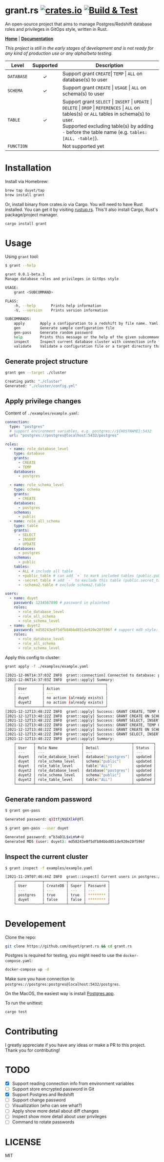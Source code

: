 # grant.rs [![crates.io](https://img.shields.io/crates/v/grant.svg)](https://crates.io/crates/grant) [![Build & Test](https://github.com/duyet/grant.rs/actions/workflows/build-test.yaml/badge.svg)](https://github.com/duyet/grant.rs/actions/workflows/build-test.yaml)

An open-source project that aims to manage Postgres/Redshift database roles and privileges in GitOps style, written in Rust.

[**Home**](https://github.com/duyet/grant.rs) | [**Documentation**](https://docs.rs/grant)

_This project is still in the early stages of development and is not ready for any kind of production use or any alpha/beta testing._

| Level      | Supported | Description                                                                                                                                                                                                                                            |
| ---------- | :-------: | ------------------------------------------------------------------------------------------------------------------------------------------------------------------------------------------------------------------------------------------------------ |
| `DATABASE` |     ✓     | Support grant `CREATE`\| `TEMP` \| `ALL` on database(s) to user                                                                                                                                                                                        |
| `SCHEMA`   |     ✓     | Support grant `CREATE` \| `USAGE` \| `ALL` on schema(s) to user                                                                                                                                                                                        |
| `TABLE`    |     ✓     | Support grant `SELECT` \| `INSERT` \| `UPDATE` \| `DELETE` \| `DROP` \| `REFERENCES` \| `ALL` on tables(s) or `ALL` tables in schema(s) to user. <br> Supported excluding table(s) by adding `-` before the table name (e.g. `tables: [ALL, -table]`). |
| `FUNCTION` |           | Not supported yet                                                                                                                                                                                                                                      |

<!-- edit in https://www.tablesgenerator.com/markdown_tables -->

# Installation

Install via Homebrew:

```bash
brew tap duyet/tap
brew install grant
```

Or, install binary from crates.io via Cargo. You will need to have Rust installed. You can get it by visiting [rustup.rs](https://rustup.rs). This'll also install Cargo, Rust's package/project manager.

```bash
cargo install grant
```

# Usage

Using `grant` tool:

```bash
$ grant --help

grant 0.0.1-beta.3
Manage database roles and privileges in GitOps style

USAGE:
    grant <SUBCOMMAND>

FLAGS:
    -h, --help       Prints help information
    -V, --version    Prints version information

SUBCOMMANDS:
    apply       Apply a configuration to a redshift by file name. Yaml format are accepted
    gen         Generate sample configuration file
    gen-pass    Generate random password
    help        Prints this message or the help of the given subcommand(s)
    inspect     Inspect current database cluster with connection info from configuration file
    validate    Validate a configuration file or a target directory that contains configuration files
```

## Generate project structure

```bash
grant gen --target ./cluster

Creating path: "./cluster"
Generated: "./cluster/config.yml"
```

## Apply privilege changes

Content of `./examples/example.yaml`:

```yaml
connection:
  type: "postgres"
  # support environment variables, e.g. postgres://${HOSTNAME}:5432
  url: "postgres://postgres@localhost:5432/postgres"

roles:
  - name: role_database_level
    type: database
    grants:
      - CREATE
      - TEMP
    databases:
      - postgres

  - name: role_schema_level
    type: schema
    grants:
      - CREATE
    databases:
      - postgres
    schemas:
      - public
  - name: role_all_schema
    type: table
    grants:
      - SELECT
      - INSERT
      - UPDATE
    databases:
      - postgres
    schemas:
      - public
    tables:
      - ALL # include all table
      - +public_table # can add `+` to mark included tables (public.public_table)
      - -secret_table # add `-` to exclude this table (public.secret_table)
      - -schema2.table # exclude schema2.table

users:
  - name: duyet
    password: 1234567890 # password in plaintext
    roles:
      - role_database_level
      - role_all_schema
      - role_schema_level
  - name: duyet2
    password: md58243e8f5dfb84bbd851de920e28f596f # support md5 style: grant gen-pass -u duyet2
    roles:
      - role_database_level
      - role_all_schema
      - role_schema_level
```

Apply this config to cluster:

```bash
grant apply -f ./examples/example.yaml

[2021-12-06T14:37:03Z INFO  grant::connection] Connected to database: postgres://postgres@localhost:5432/postgres
[2021-12-06T14:37:03Z INFO  grant::apply] Summary:
    ┌────────────┬────────────────────────────┐
    │ User       │ Action                     │
    │ ---        │ ---                        │
    │ duyet      │ no action (already exists) │
    │ duyet2     │ no action (already exists) │
    └────────────┴────────────────────────────┘
[2021-12-12T13:48:22Z INFO  grant::apply] Success: GRANT CREATE, TEMP ON DATABASE postgres TO duyet;
[2021-12-12T13:48:22Z INFO  grant::apply] Success: GRANT CREATE ON SCHEMA public TO duyet;
[2021-12-12T13:48:22Z INFO  grant::apply] Success: GRANT SELECT, INSERT, UPDATE ON ALL TABLES IN SCHEMA public TO duyet;
[2021-12-12T13:48:22Z INFO  grant::apply] Success: GRANT CREATE, TEMP ON DATABASE postgres TO duyet2;
[2021-12-12T13:48:22Z INFO  grant::apply] Success: GRANT CREATE ON SCHEMA public TO duyet2;
[2021-12-12T13:48:22Z INFO  grant::apply] Success: GRANT SELECT, INSERT, UPDATE ON ALL TABLES IN SCHEMA public TO duyet2;
[2021-12-12T13:48:22Z INFO  grant::apply] Summary:
    ┌────────┬─────────────────────┬──────────────────────┬─────────┐
    │ User   │ Role Name           │ Detail               │ Status  │
    │ ---    │ ---                 │ ---                  │ ---     │
    │ duyet  │ role_database_level │ database["postgres"] │ updated │
    │ duyet  │ role_schema_level   │ schema["public"]     │ updated │
    │ duyet  │ role_table_level    │ table["ALL"]         │ updated │
    │ duyet2 │ role_database_level │ database["postgres"] │ updated │
    │ duyet2 │ role_schema_level   │ schema["public"]     │ updated │
    │ duyet2 │ role_table_level    │ table["ALL"]         │ updated │
    └────────┴─────────────────────┴──────────────────────┴─────────┘
```

## Generate random password

```bash
$ grant gen-pass

Generated password: q)ItTjN$EXlkF@Tl
```

```bash
$ grant gen-pass --user duyet

Generated password: o^b3aD1L$xLm%#~U
Generated MD5 (user: duyet): md58243e8f5dfb84bbd851de920e28f596f
```

## Inspect the current cluster

```bash
$ grant inspect -f examples/example.yaml

[2021-11-29T07:46:44Z INFO  grant::inspect] Current users in postgres://postgres@localhost:5432/postgres:
    ┌────────────┬──────────┬───────┬──────────┐
    │ User       │ CreateDB │ Super │ Password │
    │ ---        │ ---      │ ---   │ ---      │
    │ postgres   │ true     │ true  │ ******** │
    │ duyet      │ false    │ false │ ******** │
    └────────────┴──────────┴───────┴──────────┘
```

# Developement

Clone the repo:

```bash
git clone https://github.com/duyet/grant.rs && cd grant.rs
```

Postgres is required for testing, you might need to use the `docker-compose.yaml`:

```bash
docker-compose up -d
```

Make sure you have connection to `postgres://postgres:postgres@localhost:5432/postgres`.

On the MacOS, the easiest way is install [Postgres.app](https://postgresapp.com).

To run the unittest:

```bash
cargo test
```

# Contributing

I greatly appreciate if you have any ideas or make a PR to this project.
Thank you for contributing! 

# TODO

- [x] Support reading connection info from environment variables
- [ ] Support store encrypted password in Git
- [x] Support Postgres and Redshift
- [ ] Support change password
- [ ] Visuallization (who can see what?)
- [ ] Apply show more detail about diff changes
- [ ] Inspect show more detail about user privileges
- [ ] Command to rotate passwords

# LICENSE

MIT
